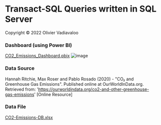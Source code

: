 # Transact-SQL Queries written in SQL Server
   
Copyright &copy; 2022 Olivier Vadiavaloo  
  
### Dashboard (using Power BI)
[CO2_Emissions_Dashboard.pbix]()
![image](https://user-images.githubusercontent.com/59672031/170189557-a34fc207-8531-4814-962a-0bf0f212c030.png)
  
### Data Source
Hannah Ritchie, Max Roser and Pablo Rosado (2020) - "CO₂ and Greenhouse Gas Emissions". Published online at OurWorldInData.org. Retrieved from: 'https://ourworldindata.org/co2-and-other-greenhouse-gas-emissions' [Online Resource]
   
 ### Data File
[CO2-Emissions-DB.xlsx](https://github.com/olivier-vadiaval/co2-emission-T-SQL/raw/main/CO2-Emissions-DB.xlsx)
